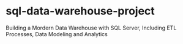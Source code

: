# sql-data-warehouse-project
Building a Mordern Data Warehouse with SQL Server, Including ETL Processes, Data Modeling and Analytics
